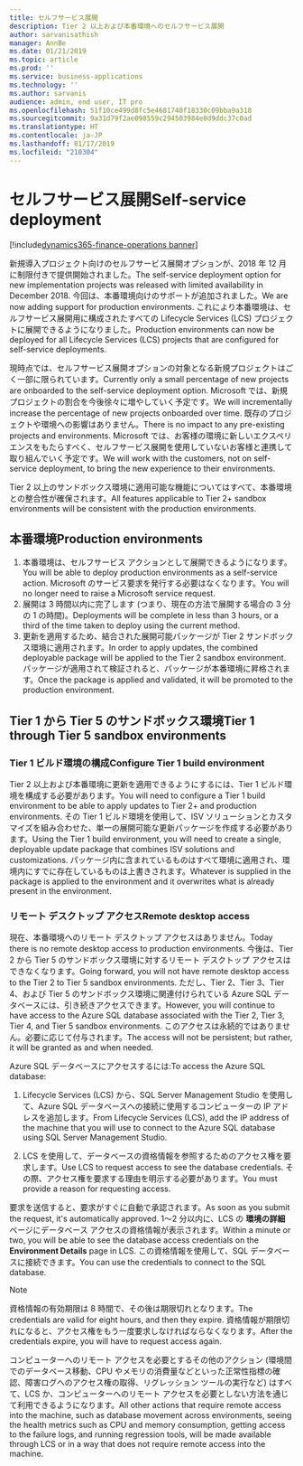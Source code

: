 ```yaml
---
title: セルフサービス展開
description: Tier 2 以上および本番環境へのセルフサービス展開
author: sarvanisathish
manager: AnnBe
ms.date: 01/21/2019
ms.topic: article
ms.prod: ''
ms.service: business-applications
ms.technology: ''
ms.author: sarvanis
audience: admin, end user, IT pro
ms.openlocfilehash: 51f10ce499d8fc5e4681740f18330c09bba9a318
ms.sourcegitcommit: 9a31d79f2ae098559c294503984e0d9ddc37c0ad
ms.translationtype: HT
ms.contentlocale: ja-JP
ms.lasthandoff: 01/17/2019
ms.locfileid: "210304"
---
```

# <a name="self-service-deployment"></a><span data-ttu-id="dab22-103">セルフサービス展開</span><span class="sxs-lookup"><span data-stu-id="dab22-103">Self-service deployment</span></span>
[!include[dynamics365-finance-operations banner](../includes/dynamics365-finance-operations.md)]

<span data-ttu-id="dab22-104">新規導入プロジェクト向けのセルフサービス展開オプションが、2018 年 12 月に制限付きで提供開始されました。</span><span class="sxs-lookup"><span data-stu-id="dab22-104">The self-service deployment option for new implementation projects was released with limited availability in December 2018.</span></span> <span data-ttu-id="dab22-105">今回は、本番環境向けのサポートが追加されました。</span><span class="sxs-lookup"><span data-stu-id="dab22-105">We are now adding  support for production environments.</span></span> <span data-ttu-id="dab22-106">これにより本番環境は、セルフサービス展開用に構成されたすべての Lifecycle Services (LCS) プロジェクトに展開できるようになりました。</span><span class="sxs-lookup"><span data-stu-id="dab22-106">Production environments can now be deployed for all Lifecycle Services (LCS) projects that are configured for self-service deployments.</span></span>

<span data-ttu-id="dab22-107">現時点では、セルフサービス展開オプションの対象となる新規プロジェクトはごく一部に限られています。</span><span class="sxs-lookup"><span data-stu-id="dab22-107">Currently only a small percentage of new projects are onboarded to the self-service deployment option.</span></span> <span data-ttu-id="dab22-108">Microsoft では、新規プロジェクトの割合を今後徐々に増やしていく予定です。</span><span class="sxs-lookup"><span data-stu-id="dab22-108">We will incrementally increase the percentage of new projects onboarded over time.</span></span> <span data-ttu-id="dab22-109">既存のプロジェクトや環境への影響はありません。</span><span class="sxs-lookup"><span data-stu-id="dab22-109">There is no impact to any pre-existing projects and environments.</span></span> <span data-ttu-id="dab22-110">Microsoft では、お客様の環境に新しいエクスペリエンスをもたらすべく、セルフサービス展開を使用していないお客様と連携して取り組んでいく予定です。</span><span class="sxs-lookup"><span data-stu-id="dab22-110">We will work with the customers, not on self-service deployment, to bring the new experience to their environments.</span></span>

<span data-ttu-id="dab22-111">Tier 2 以上のサンドボックス環境に適用可能な機能についてはすべて、本番環境との整合性が確保されます。</span><span class="sxs-lookup"><span data-stu-id="dab22-111">All features applicable to Tier 2+ sandbox environments will be consistent with the production environments.</span></span>

## <a name="production-environments"></a><span data-ttu-id="dab22-112">本番環境</span><span class="sxs-lookup"><span data-stu-id="dab22-112">Production environments</span></span>
1. <span data-ttu-id="dab22-113">本番環境は、セルフサービス アクションとして展開できるようになります。</span><span class="sxs-lookup"><span data-stu-id="dab22-113">You will be able to deploy production environments as a self-service action.</span></span> <span data-ttu-id="dab22-114">Microsoft のサービス要求を発行する必要はなくなります。</span><span class="sxs-lookup"><span data-stu-id="dab22-114">You will no longer need to raise a Microsoft service request.</span></span>
2. <span data-ttu-id="dab22-115">展開は 3 時間以内に完了します (つまり、現在の方法で展開する場合の 3 分の 1 の時間)。</span><span class="sxs-lookup"><span data-stu-id="dab22-115">Deployments will be complete in less than 3 hours, or a third of the time taken to deploy using the current method.</span></span>
3. <span data-ttu-id="dab22-116">更新を適用するため、結合された展開可能パッケージが Tier 2 サンドボックス環境に適用されます。</span><span class="sxs-lookup"><span data-stu-id="dab22-116">In order to apply updates, the combined deployable package will be applied to the Tier 2 sandbox environment.</span></span> <span data-ttu-id="dab22-117">パッケージが適用されて検証されると、パッケージが本番環境に昇格されます。</span><span class="sxs-lookup"><span data-stu-id="dab22-117">Once the package is applied and validated, it will be promoted to the production environment.</span></span> 

## <a name="tier-1-through-tier-5-sandbox-environments"></a><span data-ttu-id="dab22-118">Tier 1 から Tier 5 のサンドボックス環境</span><span class="sxs-lookup"><span data-stu-id="dab22-118">Tier 1 through Tier 5 sandbox environments</span></span>

### <a name="configure-tier-1-build-environment"></a><span data-ttu-id="dab22-119">Tier 1 ビルド環境の構成</span><span class="sxs-lookup"><span data-stu-id="dab22-119">Configure Tier 1 build environment</span></span>
<span data-ttu-id="dab22-120">Tier 2 以上および本番環境に更新を適用できるようにするには、Tier 1 ビルド環境を構成する必要があります。</span><span class="sxs-lookup"><span data-stu-id="dab22-120">You will need to configure a Tier 1 build environment to be able to apply updates to Tier 2+ and production environments.</span></span> <span data-ttu-id="dab22-121">その Tier 1 ビルド環境を使用して、ISV ソリューションとカスタマイズを組み合わせた、単一の展開可能な更新パッケージを作成する必要があります。</span><span class="sxs-lookup"><span data-stu-id="dab22-121">Using the Tier 1 build environment, you will need to create a single, deployable update package that combines ISV solutions and customizations.</span></span> <span data-ttu-id="dab22-122">パッケージ内に含まれているものはすべて環境に適用され、環境内にすでに存在しているものは上書きされます。</span><span class="sxs-lookup"><span data-stu-id="dab22-122">Whatever is supplied in the package is applied to the environment and it overwrites what is already present in the environment.</span></span>

### <a name="remote-desktop-access"></a><span data-ttu-id="dab22-123">リモート デスクトップ アクセス</span><span class="sxs-lookup"><span data-stu-id="dab22-123">Remote desktop access</span></span>
<span data-ttu-id="dab22-124">現在、本番環境へのリモート デスクトップ アクセスはありません。</span><span class="sxs-lookup"><span data-stu-id="dab22-124">Today there is no remote desktop access to production environments.</span></span> <span data-ttu-id="dab22-125">今後は、Tier 2 から Tier 5 のサンドボックス環境に対するリモート デスクトップ アクセスはできなくなります。</span><span class="sxs-lookup"><span data-stu-id="dab22-125">Going forward, you will not have remote desktop access to the Tier 2 to Tier 5 sandbox environments.</span></span> <span data-ttu-id="dab22-126">ただし、Tier 2、Tier 3、Tier 4、および Tier 5 のサンドボックス環境に関連付けられている Azure SQL データベースには、引き続きアクセスできます。</span><span class="sxs-lookup"><span data-stu-id="dab22-126">However, you will continue to have access to the Azure SQL database associated with the Tier 2, Tier 3, Tier 4, and Tier 5 sandbox environments.</span></span> <span data-ttu-id="dab22-127">このアクセスは永続的ではありません。必要に応じて付与されます。</span><span class="sxs-lookup"><span data-stu-id="dab22-127">The access will not be persistent; but rather, it will be granted as and when needed.</span></span> 

<span data-ttu-id="dab22-128">Azure SQL データベースにアクセスするには:</span><span class="sxs-lookup"><span data-stu-id="dab22-128">To access the Azure SQL database:</span></span>

1.  <span data-ttu-id="dab22-129">Lifecycle Services (LCS) から、SQL Server Management Studio を使用して、Azure SQL データベースへの接続に使用するコンピューターの IP アドレスを追加します。</span><span class="sxs-lookup"><span data-stu-id="dab22-129">From Lifecycle Services (LCS), add the IP address of the machine that you will use to connect to the Azure SQL database using SQL Server Management Studio.</span></span>

2.  <span data-ttu-id="dab22-130">LCS を使用して、データベースの資格情報を参照するためのアクセス権を要求します。</span><span class="sxs-lookup"><span data-stu-id="dab22-130">Use LCS to request access to see the database credentials.</span></span> <span data-ttu-id="dab22-131">その際、アクセス権を要求する理由を明示する必要があります。</span><span class="sxs-lookup"><span data-stu-id="dab22-131">You must provide a reason for requesting access.</span></span>

<span data-ttu-id="dab22-132">要求を送信すると、要求がすぐに自動で承認されます。</span><span class="sxs-lookup"><span data-stu-id="dab22-132">As soon as you submit the request, it's automatically approved.</span></span> <span data-ttu-id="dab22-133">1〜2 分以内に、LCS の **環境の詳細** ページにデータベース アクセスの資格情報が表示されます。</span><span class="sxs-lookup"><span data-stu-id="dab22-133">Within a minute or two, you will be able to see the database access credentials on the **Environment Details** page in LCS.</span></span> <span data-ttu-id="dab22-134">この資格情報を使用して、SQL データベースに接続できます。</span><span class="sxs-lookup"><span data-stu-id="dab22-134">You can use the credentials to connect to the SQL database.</span></span>

> [!NOTE]
> <span data-ttu-id="dab22-135">資格情報の有効期限は 8 時間で、その後は期限切れとなります。</span><span class="sxs-lookup"><span data-stu-id="dab22-135">The credentials are valid for eight hours, and then they expire.</span></span> <span data-ttu-id="dab22-136">資格情報が期限切れになると、アクセス権をもう一度要求しなければならなくなります。</span><span class="sxs-lookup"><span data-stu-id="dab22-136">After the credentials expire, you will have to request access again.</span></span>

<span data-ttu-id="dab22-137">コンピューターへのリモート アクセスを必要とするその他のアクション (環境間でのデータベース移動、CPU やメモリの消費量などといった正常性指標の確認、障害ログへのアクセス権の取得、リグレッション ツールの実行など) はすべて、LCS か、コンピューターへのリモート アクセスを必要としない方法を通じて利用できるようになります。</span><span class="sxs-lookup"><span data-stu-id="dab22-137">All other actions that require remote access into the machine, such as database movement across environments, seeing the health metrics such as CPU and memory consumption, getting access to the failure logs, and running regression tools, will be made available through LCS or in a way that does not require remote access into the machine.</span></span>
